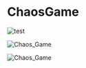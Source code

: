 # ChaosGame

![test](https://user-images.githubusercontent.com/75379917/175610650-71ee6478-3db2-48e3-816a-0ff49bc730e4.png)

![Chaos_Game](https://user-images.githubusercontent.com/75379917/175657795-aad3502a-f61f-4f3a-88a2-4961bad96192.png)

![Chaos_Game](https://user-images.githubusercontent.com/75379917/175778316-cbe8f81c-12b7-4b1d-9de3-4bbd46647a0f.png)

